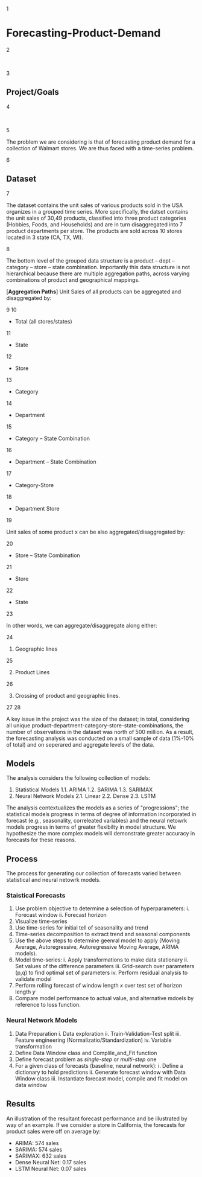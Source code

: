 
1

# Forecasting-Product-Demand

2

​

3

## Project/Goals

4

​

5

The problem we are considering is that of forecasting product demand for a collection of Walmart stores. We are thus faced with a time-series problem. 

6


## Dataset

7

The dataset contains the unit sales of various products sold in the USA organizes in a grouped time series. More specifically, the datset contains the unit sales of 30,49 products, classified into three product categories (Hobbies, Foods, and Households) and are in turn disaggregated into 7 product departments per store. The products are sold across 10 stores located in 3 state (CA, TX, WI). 

8


The bottom level of the grouped data structure is a product – dept – category – store – state combination. Importantly this data structure is not hierarchical because there are multiple aggregation paths, across varying combinations of product and geographical mappings.

[**Aggregation Paths**] Unit Sales of all products can be aggregated and disaggregated by:

9
10

- Total (all stores/states)

11

- State

12

- Store

13

- Category

14

- Department

15

- Category – State Combination

16

- Department – State Combination

17

- Category-Store

18

- Department Store

19

Unit sales of some product x can be also aggregated/disaggregated by:

20

- Store – State Combination

21

- Store

22

- State

23


In other words, we can aggregate/disaggregate along either:

24

1. Geographic lines

25

2. Product Lines

26

3.  Crossing of product and geographic lines. 

27
28

​A key issue in the project was the size of the dataset; in total, considering all unique product-department-category-store-state-combinations, the number of observations in the dataset was north of 500 million. As a result, the forecasting analysis was conducted on a small sample of data (1%-10% of total) and on seperared and aggregate levels of the data. 

## Models 

The analysis considers the following collection of models:

1. Statistical Models
   1.1. ARIMA
   1.2. SARIMA
   1.3. SARIMAX
2. Neural Network Models
   2.1. Linear
   2.2. Dense
   2.3. LSTM

The analysis contextualizes the models as a series of "progressions"; the statistical models progress in terms of degree of information incorporated in forecast (e.g., seasonality, correleated variables) and the neural netowrk models progress in terms of greater flexibilty in model structure. We hypothesize the more complex models will demonstrate greater accuracy in forecasts for these reasons. 

## Process

The process for generating our collection of forecasts varied between statistical and neural netowrk models. 

### Staistical Forecasts

1. Use problem objective to determine a selection of hyperparameters:
    i. Forecast window
    ii. Forecast horizon
2. Visualize time-series
3. Use time-series for initial tell of seasonality and trend
4. Time-series decomposition to extract trend and seasonal components
5. Use the above steps to determine geenral model to apply (Moving Average, Autoregressive, Autoregressive Moving Average, ARIMA models). 
6. Model time-series:
     i. Apply transformations to make data stationary
     ii. Set values of the difference parameters
     iii. Grid-search over parameters (p,q) to find optimal set of parameters
     iv. Perform residual analysis to validate model
7. Perform rolling forecast of window length *x* over test set of horizon length *y*
8. Compare model performance to actual value, and alternative mdoels by reference to loss function. 

### Neural Network Models

1. Data Preparation
      i. Data exploration
      ii. Train-Validation-Test split
      iii. Feature engineering (Normalizatio/Standardization)
      iv. Variable transformation
2. Define Data Window class and Complile_and_Fit function
3. Define forecast problem as *single-step* or *multi-step* one
4. For a given class of forecasts (baseline, neural network):
      i. Define a dictionary to hold predictions
      ii. Generate forecast window with Data Window class
      iii. Instantiate forecast model, compile and fit model on data window

## Results

An illustration of the resultant forecast performance and be illustrated by way of an example. If we consider a store in California, the forecasts for product sales were off on average by:

- ARIMA: 574 sales
- SARIMA: 574 sales
- SARIMAX: 632 sales
- Dense Neural Net: 0.17 sales
- LSTM Neural Net: 0.07 sales
